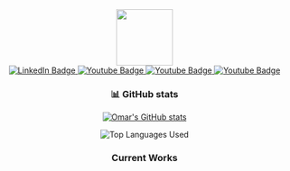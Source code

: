 <div align="center">
  
<div id="header">
<img src="https://media.giphy.com/media/M9gbBd9nbDrOTu1Mqx/giphy.gif" width="100"/>
</div>
  
<div id="badges">
<a href="https://www.linkedin.com/in/omar-el-sawy/">
  <img src="https://img.shields.io/badge/LinkedIn-blue?style=for-the-badge&logo=linkedin&logoColor=white" alt="LinkedIn Badge"/>
</a>
<a href="https://www.instagram.com/omarsawe/">
  <img src="https://img.shields.io/badge/Instagram-red?style=for-the-badge&logo=instagram&logoColor=white" alt="Youtube Badge"/>
</a>
<a href="mailto:ok.elsawy@gmail.com">
  <img src="https://img.shields.io/badge/Gmail-white?style=for-the-badge&logo=gmail&logoColor=red" alt="Youtube Badge"/>
</a>
<a href="https://leetcode.com/Defrocker/">
  <img src="https://img.shields.io/badge/Leetcode-black?style=for-the-badge&logo=leetcode&logoColor=yellow" alt="Youtube Badge"/>
</a>
</div>

### :bar_chart: GitHub stats

[![Omar's GitHub stats](https://github-readme-stats.vercel.app/api?username=OmarSiwy&count_private=true&show_icons=true&theme=dark)](https://github.com/OmarSiwy/github-readme-stats)

![Top Languages Used](https://github-readme-stats.vercel.app/api/top-langs/?username=OmarSiwy&show_icons=true&theme=dark)
 
### Current Works

</div>
